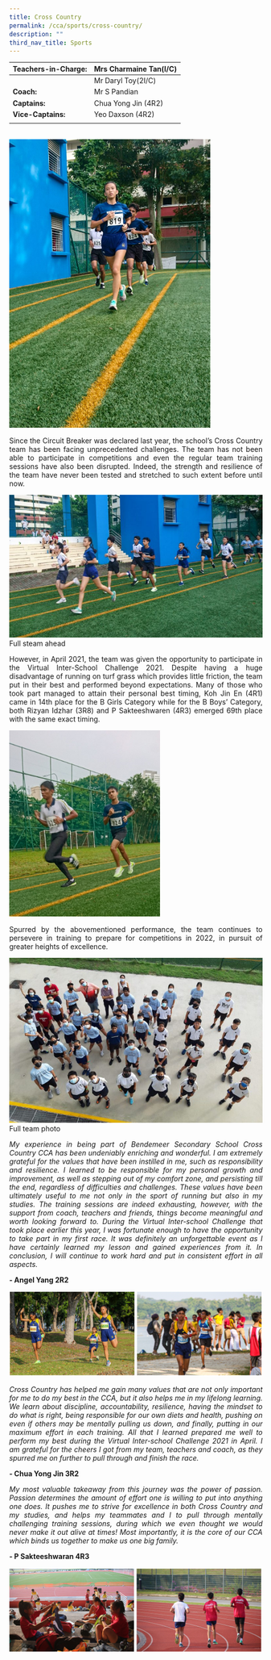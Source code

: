 ```yaml
---
title: Cross Country
permalink: /cca/sports/cross-country/
description: ""
third_nav_title: Sports
---
```

|  **Teachers-in-Charge:** | Mrs Charmaine Tan(I/C) | 
| -------- | -------- |
|  | Mr Daryl Toy(2I/C) |
|**Coach:** | Mr S Pandian|
|**Captains:** | Chua Yong Jin (4R2) |
|**Vice-Captains:** |  Yeo Daxson (4R2)     |
|  |  |


<br>

<img src="/images/Cca/cca-crosscountry-01n.jpg" alt="Training in school" style="width:400px" />


<p style="text-align:justify">Since the Circuit Breaker was declared last year, the school’s Cross Country team has been facing unprecedented challenges. The team has not been able to participate in competitions and even the regular team training sessions have also been disrupted.  Indeed, the strength and resilience of the team have never been tested and stretched to such extent before until now.</p>

![Full steam ahead](/images/Cca/cca-crosscountry-02n.jpg)
Full steam ahead

<p style="text-align:justify">However, in April 2021, the team was given the opportunity to participate in the Virtual Inter-School Challenge 2021.  Despite having a huge disadvantage of running on turf grass which provides little friction, the team put in their best and performed beyond expectations. Many of those who took part managed to attain their personal best timing, Koh Jin En (4R1) came in 14th  place for the B Girls Category while for the B Boys’ Category, both Rizyan Idzhar (3R8) and P Sakteeshwaren (4R3) emerged 69th place with the same exact timing.</p>

<img src="/images/Cca/cca-crosscountry-03.jpg" alt="Pushing ahead" style="width:300px" />



<p style="text-align:justify">Spurred by the abovementioned performance, the team continues to persevere in training to prepare for competitions in 2022, in pursuit of greater heights of excellence.</p>

![Full team photo](/images/Cca/cca-crosscountry-04.jpg)
Full team photo

<p style="text-align:justify; font-style:italic">My experience in being part of Bendemeer Secondary School Cross Country CCA has been undeniably enriching and wonderful. I am extremely grateful for the values that have been instilled in me, such as responsibility and resilience. I learned to be responsible for my personal growth and improvement, as well as stepping out of my comfort zone, and persisting till the end, regardless of difficulties and challenges. These values have been ultimately useful to me not only in the sport of running but also in my studies. The training sessions are indeed exhausting, however, with the support from coach, teachers and friends, things become meaningful and worth looking forward to. During the Virtual Inter-school Challenge that took place earlier this year, I was fortunate enough to have the opportunity to take part in my first race. It was definitely an unforgettable event as I have certainly learned my lesson and gained experiences from it. In conclusion, I will continue to work hard and put in consistent effort in all aspects.</p>

**- Angel Yang 2R2**

![](/images/Cca/cca-crosscountry-06.jpg)

<p style="text-align:justify; font-style:italic">Cross Country has helped me gain many values that are not only important for me to do my best in the CCA, but it also helps me in my lifelong learning. We learn about discipline, accountability, resilience, having the mindset to do what is right, being responsible for our own diets and health, pushing on even if others may be mentally pulling us down, and finally, putting in our maximum effort in each training. All that I learned prepared me well to perform my best during the Virtual Inter-school Challenge 2021 in April. I am grateful for the cheers I got from my team, teachers and coach, as they spurred me on further to pull through and finish the race.</p>

**- Chua Yong Jin 3R2**

<p style="text-align:justify; font-style:italic">My most valuable takeaway from this journey was the power of passion. Passion determines the amount of effort one is willing to put into anything one does. It pushes me to strive for excellence in both Cross Country and my studies, and helps my teammates and I to pull through mentally challenging training sessions, during which we even thought we would never make it out alive at times!  Most importantly, it is the core of our CCA which binds us together to make us one big family.</p>

**- P Sakteeshwaran 4R3**

![](/images/Cca/cca-crosscountry-05.jpg)